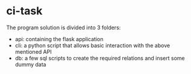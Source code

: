 # ci-task
The program solution is divided into 3 folders:
  - api: containing the flask application
  - cli: a python script that allows basic interaction with the above mentioned API
  - db: a few sql scripts to create the required relations and insert some dummy data
